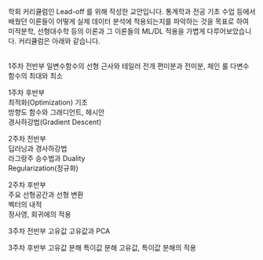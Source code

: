 학회 커리큘럼인 Lead-off 를 위해 작성한 교안입니다.
통계학과 전공 기초 수업 등에서 배웠던 이론들이 어떻게 실제 데이터 분석에 적용되는지를 파악하는 것을 목표로 하여 미적분학, 선형대수학 등의 이론과 그 이론들의 ML/DL 적용을 가볍게 다루어보았습니다.
커리큘럼은 아래와 같습니다.

<br/>
1주차 전반부   
일변수함수의 선형 근사와 테일러 전개   
편미분과 전미분, 체인 룰   
다변수 함수의 최대와 최소   

1주차 후반부   
최적화(Optimization) 기초   
방향도 함수와 그래디언트, 헤시안   
경사하강법(Gradient Descent)   

2주차 전반부     
딥러닝과 경사하강법   
라그랑주 승수법과 Duality   
Regularization(정규화)   

2주차 후반부   
주요 선형공간과 선형 변환   
벡터의 내적   
정사영, 회귀에의 적용   

3주차 전반부
고유값
고유값과 PCA

3주차 후반부
고유값 분해
특이값 분해
고유값, 특이값 분해의 적용

